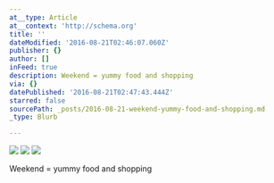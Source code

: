 ```yaml
---
at__type: Article
at__context: 'http://schema.org'
title: ''
dateModified: '2016-08-21T02:46:07.060Z'
publisher: {}
author: []
inFeed: true
description: Weekend = yummy food and shopping
via: {}
datePublished: '2016-08-21T02:47:43.444Z'
starred: false
sourcePath: _posts/2016-08-21-weekend-yummy-food-and-shopping.md
_type: Blurb

---
```

![](https://the-grid-user-content.s3-us-west-2.amazonaws.com/550de9c8-011a-4bb5-8e5e-3c057c7f7fe7.jpg)
![](https://the-grid-user-content.s3-us-west-2.amazonaws.com/4c06f9ce-571c-462e-b3a9-f4310c2031a1.jpg)
![](https://the-grid-user-content.s3-us-west-2.amazonaws.com/c57a92d7-9cd3-4ed5-8817-c013a8534443.jpg)

Weekend = yummy food and shopping